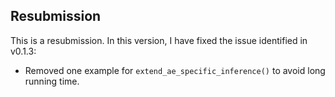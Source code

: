 ## Resubmission

This is a resubmission. In this version, I have fixed the issue identified in v0.1.3:

* Removed one example for `extend_ae_specific_inference()` to avoid long running time.